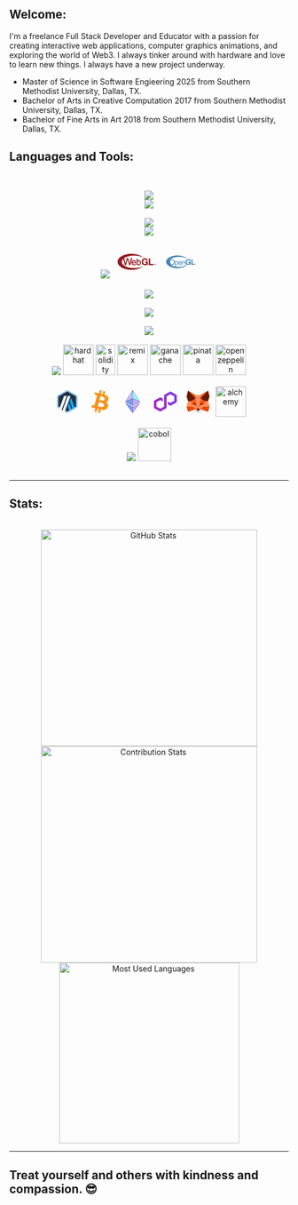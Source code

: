 ## Welcome:

I'm a freelance Full Stack Developer and Educator with a passion for creating interactive web applications, computer graphics animations, and exploring the world of Web3. I always tinker around with hardware and love to learn new things. I always have a new project underway.

- Master of Science in Software Engieering 2025 from Southern Methodist University, Dallas, TX.
- Bachelor of Arts in Creative Computation 2017 from Southern Methodist University, Dallas, TX.
- Bachelor of Fine Arts in Art 2018 from Southern Methodist University, Dallas, TX.

## Languages and Tools:

<br>

<p align="center">
  <img src="https://skillicons.dev/icons?i=vscode,nodejs,npm,express,postman,vite,sublime&perline=7" />
  <br/>
  <img src="https://skillicons.dev/icons?i=webpack,git,github&perline=7" />
  <br/>
  <br/>
  <img src="https://skillicons.dev/icons?i=html,css,bootstrap,tailwind,javascript,typescript,react&perline=7" />
  <br/>
   <img src="https://skillicons.dev/icons?i=jquery,figma&perline=7" />
  <br/>
  <br/>
    <img src="https://skillicons.dev/icons?i=threejs,p5js,d3,processing" />
    <svg xmlns="http://www.w3.org/2000/svg" height="60" width="90" viewBox="-216.44595 -150.74625 1875.8649 904.4775"><g fill="#961a1f"><path d="M1402.533 400.324h-9.786v25.481h-8.56v-25.481h-9.8v-7.361h28.146v7.361m3.827-7.361h12.6l5.653 21.894h.094l5.666-21.894h12.6v32.842h-8.053v-24.929h-.093l-6.894 24.93h-6.533l-6.907-24.93h-.093v24.93h-8.04v-32.843m-342.616 30.989c-11.941 5.036-24 7.557-36.165 7.557-19.21 0-36.475-3.348-51.814-10.029-15.34-6.685-28.274-15.89-38.81-27.63-10.542-11.725-18.615-25.51-24.234-41.346-5.62-15.836-8.432-32.912-8.432-51.212 0-18.76 2.803-36.183 8.407-52.257 5.601-16.068 13.661-30.084 24.175-42.052 10.513-11.967 23.43-21.348 38.761-28.159 15.332-6.801 32.596-10.208 51.805-10.208 12.876 0 25.339 1.943 37.399 5.819 12.059 3.885 22.943 9.588 32.663 17.108 9.718 7.522 17.737 16.796 24.058 27.812 6.324 11.025 10.191 23.672 11.598 37.952h-52.68c-3.282-14.042-9.606-24.579-18.97-31.604-9.374-7.026-20.729-10.539-34.068-10.539-12.414 0-22.95 2.405-31.613 7.216-8.66 4.81-15.687 11.265-21.075 19.356-5.389 8.1-9.306 17.307-11.761 27.63-2.464 10.323-3.685 20.993-3.685 32.018 0 10.563 1.229 20.828 3.692 30.795 2.465 9.969 6.389 18.945 11.778 26.918 5.388 7.976 12.423 14.364 21.1 19.175 8.67 4.81 19.223 7.216 31.656 7.216 18.283 0 32.398-4.612 42.364-13.835 9.97-9.225 15.768-22.597 17.416-40.117h-55.492v-41.26h105.212v135.603h-35.009l-5.604-28.448c-9.835 12.645-20.73 21.489-32.672 26.521m162.704-248.988v204.177h122.232v46.548h-177.243V174.964h55.011"/><path d="M966.285 456.856c-84.17 51.193-210.234 80.331-350.892 80.331-253.414 0-458.849-105.523-458.849-235.696 0-130.171 205.435-235.696 458.85-235.696 141.171 0 267.75 29.68 351.922 81.193C875.44 60.678 710.709.028 522.361 0 233.895-.048.025 134.9 0 301.41c-.024 166.503 233.803 301.533 522.27 301.575 187.6.03 351.902-60.422 444.015-146.129"/><path d="M503.997 155.456L455.624 364.78l-58.41-209.324h-44.355l-58.28 209.327-48.518-209.327H200.36l71.776 272.84h42.879l60.381-214.3 59.653 214.3h43.003l74.299-272.84h-48.354m169.216 114.839c-6.717-9.454-15.118-16.73-24.977-21.63-10.137-5.04-21.89-7.593-34.93-7.593-14.678 0-27.902 2.661-39.305 7.91-10.813 4.98-20.044 12.3-27.436 21.76-13.681 17.507-20.913 42.175-20.913 71.331 0 12.978 1.841 25.154 5.472 36.194 3.652 11.098 9.043 20.841 16.023 28.952 14.676 17.053 35.598 26.068 60.506 26.068 13.079 0 23.758-1.368 32.64-4.182 7.764-2.456 12.923-5.638 17.148-8.429 5.446-3.592 10.447-8.008 14.871-13.119 3.755-4.34 7.099-9.188 9.941-14.406 5.09-9.348 7.554-18.08 8.114-22.718l.372-3.066h-35.632l-.196 2.525c-.899 11.576-16.094 32.257-43.164 32.257-38.699 0-47.919-27.976-48.531-52.61h129.559V346.8c0-15.886-1.626-30.392-4.832-43.116-3.279-13.016-8.234-24.25-14.73-33.39zm-64.001 2.926c28.703 0 44.048 15.45 46.843 47.207h-92.8c1.36-25.86 21.852-47.207 45.957-47.207m262.892 23.309c-3.45-11.023-8.537-20.737-15.112-28.873-6.79-8.398-15.027-14.93-24.477-19.414-9.867-4.682-20.927-7.055-32.871-7.055h-.044c-11.02.179-21.083 2.581-29.903 7.144-7.293 3.77-13.829 9.061-19.496 15.776v-83.704h-35.485v247.935h33.781v-16.875c2.966 3.88 6.776 7.973 11.824 11.59 9.582 6.867 21.435 10.347 35.231 10.347 14.839 0 28.067-3.309 39.323-9.84 10.032-5.818 18.525-14.202 25.246-24.914 5.868-9.352 10.334-20.367 13.267-32.74 2.535-10.696 3.876-22.4 3.876-33.846 0-12.646-1.736-24.6-5.16-35.53zm-31.885 40.26c0 19.465-3.915 35.778-11.326 47.177-7.889 12.144-19.338 18.298-34.024 18.298-21.234 0-46.03-14.849-46.03-56.697 0-20.044 2.477-35.465 7.572-47.153 7.357-16.875 19.716-25.078 37.777-25.078 19.22 0 32.075 7.534 39.297 23.03 5.967 12.806 6.734 28.329 6.734 40.422"/></g></svg>
<svg width="60px" height="60px" viewBox="0 0 32 32" xmlns="http://www.w3.org/2000/svg"><title>file_type_glsl</title><path d="M7.779,18.923A2.333,2.333,0,0,1,5.4,17.16c.306,1.462,1.961,2.892,7.183,3.529a14.228,14.228,0,0,0,9.232-1.612s.733-.322.293.176c0,0-3.107,2.873-9.2,2.9S1.97,19.107,2,16c-.029-3.107,4.806-6.185,10.9-6.155s9.2,2.9,9.2,2.9c.44.5-.293.176-.293.176-1.084-.7-4.286-2.089-9.232-1.612-4.866.469-6.453,2.122-6.981,3.235a3.254,3.254,0,0,0-.318,1.24,2.424,2.424,0,0,1,2.5-2.316A2.507,2.507,0,0,1,10.3,16.195,2.506,2.506,0,0,1,7.779,18.92Zm19.647-1.074H30v.937H26.344V13.609h1.082v4.24ZM23.454,16h2.163v2.791H24.9l-.108-.649a1.9,1.9,0,0,1-1.614.786,2.414,2.414,0,0,1-2.379-2.711,2.485,2.485,0,0,1,2.531-2.74A2.053,2.053,0,0,1,25.6,15.217H24.515a1.136,1.136,0,0,0-1.132-.851c-.771,0-1.485.534-1.485,1.86,0,1.413.771,1.781,1.506,1.781a1.28,1.28,0,0,0,1.254-1.139h-1.2V16ZM7.781,14.1a1.86,1.86,0,0,0-1.8,2.105,1.86,1.86,0,0,0,1.8,2.105,1.86,1.86,0,0,0,1.8-2.105A1.86,1.86,0,0,0,7.781,14.1Zm2.911,1.383h.525v.468h.013a1.12,1.12,0,0,1,.987-.563,1.565,1.565,0,0,1,1.506,1.677,1.675,1.675,0,0,1-1.583,1.824,1,1,0,0,1-.88-.443h-.013V20.1h-.557V15.479ZM12.1,18.4c.608,0,1.019-.527,1.019-1.254,0-.424-.171-1.264-1.032-1.264-.8,0-.893.867-.893,1.406,0,.88.551,1.114.905,1.114Zm5-.652a1.378,1.378,0,0,1-1.488,1.133,1.487,1.487,0,0,1-1.482-1.658c0-1.025.494-1.842,1.588-1.842.956,0,1.424.76,1.424,1.931H14.721c0,.69.323,1.089.962,1.089a.841.841,0,0,0,.854-.652H17.1Zm-.59-.88c-.032-.513-.247-.987-.924-.987a.972.972,0,0,0-.918.987h1.842Zm3.713,1.917h-.557V16.751c0-.576-.165-.867-.709-.867-.317,0-.874.2-.874,1.1v1.8h-.557V15.479h.525v.468h.013a1.2,1.2,0,0,1,1-.563,1.046,1.046,0,0,1,1.158,1.152v2.253" style="fill:#4386b5"/></svg>
<br/>
<br/>

  <img src="https://skillicons.dev/icons?i=mongodb,postgres,mysql&perline=7" />
  <br/>
  <br/>

 <img src="https://skillicons.dev/icons?i=linux,ubuntu,nginx,docker,raspberrypi,arduino,apple" />
<br>
<br>

  <img src="https://skillicons.dev/icons?i=python,anaconda,tensorflow,scikitlearn&perline=7" />
  <br/>
<br/>

  <img src="https://skillicons.dev/icons?i=ipfs" />
<img src="https://cdn.hashnode.com/res/hashnode/image/upload/v1641721533244/EDjMSBz-F.png" alt="hardhat" width="55" height="55"/>
<img src="https://encrypted-tbn0.gstatic.com/images?q=tbn:ANd9GcQwEKqTxDFyI0s_kylUF73gFRXBqViXmDwZWg&usqp=CAU" alt="solidity" width="35" height="55"/>
<img src="https://cdn-1.webcatalog.io/catalog/remix-ide/remix-ide-icon-filled-256.webp?v=1714775654961" alt="remix" width="55" height="55"/>
<img src="https://trufflesuite.com/assets/logo.png" alt="ganache" width="55" height="55"/>
<img src="https://www.svgrepo.com/show/286025/pinata.svg" alt="pinata" width="55" height="55"/>
<img src="https://avatars.githubusercontent.com/u/20820676?s=200&v=4" alt="open zeppelin" width="55" height="55"/> 
<br/>
<br/>

<svg width="55" height="55" viewBox="0 0 24 24" fill="none" xmlns="http://www.w3.org/2000/svg">
<path d="M4.51514 8.47125V15.5274C4.51514 15.9779 4.75959 16.3944 5.15552 16.6189L11.3599 20.1477C11.7558 20.3722 12.2432 20.3722 12.6392 20.1477L18.8435 16.6189C19.2394 16.3944 19.4839 15.9779 19.4839 15.5274V8.47125C19.4839 8.02072 19.2394 7.60418 18.8435 7.37966L12.6392 3.85086C12.2432 3.62634 11.7558 3.62634 11.3599 3.85086L5.15401 7.37966C4.75809 7.60418 4.51514 8.02072 4.51514 8.47125Z" fill="#213147"/>
<path d="M13.3531 13.3677L12.4682 15.7577C12.4442 15.8241 12.4442 15.8965 12.4682 15.963L13.9905 20.0752L15.7511 19.0738L13.638 13.3677C13.59 13.2363 13.401 13.2363 13.3531 13.3677Z" fill="#12AAFF"/>
<path d="M15.1273 9.3485C15.0793 9.21704 14.8903 9.21704 14.8423 9.3485L13.9575 11.7384C13.9334 11.8049 13.9334 11.8773 13.9575 11.9437L16.4515 18.6764L18.2122 17.6749L15.1273 9.3485Z" fill="#12AAFF"/>
<path d="M11.9984 4.11521C12.0419 4.11521 12.0854 4.12703 12.1244 4.14771L18.8387 7.96602C18.9166 8.01033 18.9647 8.09305 18.9647 8.1802V15.8153C18.9647 15.904 18.9166 15.9852 18.8387 16.0295L12.1244 19.8479C12.0869 19.87 12.0419 19.8803 11.9984 19.8803C11.955 19.8803 11.9114 19.8685 11.8725 19.8479L5.15817 16.0325C5.08019 15.9881 5.0322 15.9055 5.0322 15.8183V8.18167C5.0322 8.09305 5.08019 8.01181 5.15817 7.9675L11.8725 4.14919C11.9114 4.12703 11.955 4.11521 11.9984 4.11521ZM11.9984 3C11.76 3 11.52 3.06056 11.3056 3.18316L4.59277 6.99999C4.16386 7.24371 3.8999 7.69423 3.8999 8.18167V15.8168C3.8999 16.3043 4.16386 16.7548 4.59277 16.9985L11.3071 20.8168C11.5215 20.938 11.76 21 11.9999 21C12.2384 21 12.4783 20.9395 12.6928 20.8168L19.407 16.9985C19.836 16.7548 20.0999 16.3043 20.0999 15.8168V8.18167C20.0999 7.69423 19.836 7.24371 19.407 6.99999L12.6913 3.18316C12.4768 3.06056 12.2369 3 11.9984 3Z" fill="#9DCCED"/>
<path d="M7.55859 18.6854L8.17649 17.0192L9.41975 18.0369L8.25747 19.0827L7.55859 18.6854Z" fill="#213147"/>
<path d="M11.4334 7.63513H9.73114C9.60366 7.63513 9.48969 7.71342 9.44619 7.83158L5.79736 17.6838L7.55804 18.6854L11.5758 7.83602C11.6133 7.73853 11.5398 7.63513 11.4334 7.63513Z" fill="white"/>
<path d="M14.4117 7.63513H12.7095C12.582 7.63513 12.468 7.71342 12.4245 7.83158L8.2583 19.0812L10.019 20.0827L14.5542 7.83602C14.5902 7.73853 14.5166 7.63513 14.4117 7.63513Z" fill="white"/>
</svg>

<svg width="55" height="55" viewBox="0 0 24 24" fill="none" xmlns="http://www.w3.org/2000/svg">
<path d="M18.7627 10.2361C19.042 8.34127 17.6076 7.33093 15.6319 6.6449L16.2719 4.09167L14.7117 3.70339L14.089 6.1937L12.8439 5.89597L13.4752 3.38776L11.9144 3L11.2738 5.56244L10.2815 5.32762V5.31894L8.12522 4.77718L7.7098 6.44641C7.7098 6.44641 8.86494 6.71758 8.8465 6.72625C9.4783 6.88894 9.58677 7.30383 9.56887 7.62866L8.8465 10.5518L9.0092 10.606L8.83782 10.5696L7.81828 14.6571C7.74614 14.847 7.54712 15.1353 7.10567 15.0177C7.12357 15.0448 5.97765 14.7472 5.97765 14.7472L5.20215 16.5248L7.23203 17.0297L8.3416 17.3188L7.69192 19.9083L9.2527 20.2961L9.88451 17.7336L11.1383 18.0584L10.4984 20.6117L12.0586 21L12.6992 18.4105C15.3607 18.9154 17.3641 18.7173 18.2037 16.3079C18.8799 14.3685 18.1673 13.2584 16.7686 12.5188C17.7882 12.2931 18.555 11.6162 18.7536 10.2356L18.7627 10.2361ZM15.1987 15.2346C14.7203 17.1745 11.4545 16.1187 10.3992 15.8659L11.256 12.4288C12.3114 12.6993 15.7041 13.2134 15.1987 15.2253V15.2346ZM15.677 10.209C15.2437 11.9682 12.519 11.0751 11.6437 10.8587L12.4193 7.7458C13.3038 7.96273 16.1368 8.3776 15.677 10.209Z" fill="#F7931A"/>
</svg>

<svg width="55" height="55" viewBox="0 0 24 24" fill="none" xmlns="http://www.w3.org/2000/svg">
<path d="M12 3V9.65149L17.6247 12.1672L12 3Z" fill="#8FFCF3"/>
<path d="M11.9996 3L6.375 12.1662L11.9996 9.65255V3Z" fill="#CABCF8"/>
<path d="M12 16.4778V21L17.6247 13.2156L12 16.4778Z" fill="#CBA7F5"/>
<path d="M11.9996 21V16.4778L6.375 13.2156L11.9996 21Z" fill="#74A0F3"/>
<path d="M12 15.4295L17.6247 12.1673L12 9.65158V15.4295Z" fill="#CBA7F5"/>
<path d="M6.375 12.1673L11.9996 15.4295V9.65158L6.375 12.1673Z" fill="#74A0F3"/>
<path fill-rule="evenodd" clip-rule="evenodd" d="M11.9996 15.4294L6.375 12.1672L11.9996 3L17.6242 12.1662L11.9996 15.4294ZM6.74774 11.9016L11.9093 3.49138V9.60635L6.74774 11.9016ZM6.67109 12.1305L11.9093 9.80374V15.168L6.67109 12.1305ZM12.0889 9.80374V15.168L17.3229 12.1305L12.0889 9.80374ZM12.0889 9.60635L17.2505 11.9016L12.0889 3.49138V9.60635Z" fill="#202699"/>
<path fill-rule="evenodd" clip-rule="evenodd" d="M11.9996 16.4064L6.375 13.2114L11.9996 20.9999L17.6242 13.2103L11.9996 16.4064ZM7.00498 13.7731L11.9093 16.5639V20.5684L7.00498 13.7731ZM12.0889 16.5639V20.5684L16.9942 13.7731L12.0889 16.5639Z" fill="#202699"/>
</svg>

<svg width="55" height="55" viewBox="0 0 24 24" fill="none" xmlns="http://www.w3.org/2000/svg">
<path d="M16.3644 15.217L20.6338 12.7816C20.8601 12.6521 21 12.4122 21 12.1547V7.2838C21 7.02631 20.8601 6.7864 20.6338 6.65702L16.3644 4.22156C16.138 4.09218 15.8569 4.09344 15.6319 4.22156L11.3623 6.65702C11.136 6.7864 10.9961 7.02631 10.9961 7.2838V15.9882L8.00191 17.6951L5.00763 15.9882V12.5729L8.00191 10.866L9.97646 11.9927V9.70168L8.36809 8.78352C8.25748 8.72071 8.13032 8.68679 8.00191 8.68679C7.87349 8.68679 7.74634 8.72071 7.63573 8.78352L3.36617 11.2191C3.13986 11.3484 3 11.5882 3 11.8457V16.7167C3 16.9742 3.13986 17.2141 3.36617 17.3434L7.63573 19.779C7.86205 19.907 8.14177 19.907 8.36809 19.779L12.6376 17.3434C12.864 17.2141 13.0039 16.9742 13.0039 16.7167V8.01231L13.0571 7.98216L15.9968 6.30534L18.9911 8.01231V11.4275L15.9968 13.1344L14.0247 12.0103V14.3013L15.6306 15.217C15.857 15.345 16.1379 15.345 16.3629 15.217H16.3644Z" fill="url(#paint0_linear_328_59720)"/>
<defs>
<linearGradient id="paint0_linear_328_59720" x1="2.94151" y1="17.194" x2="20.1188" y2="7.10065" gradientUnits="userSpaceOnUse">
<stop stop-color="#A726C1"/>
<stop offset="0.88" stop-color="#803BDF"/>
<stop offset="1" stop-color="#7B3FE4"/>
</linearGradient>
</defs>
</svg>

<svg width="55" height="55" viewBox="0 0 24 24" fill="none" xmlns="http://www.w3.org/2000/svg">
<path d="M19.8211 19.9179L15.9439 18.7869L13.02 20.4992L10.98 20.4983L8.05434 18.7869L4.1789 19.9179L3 16.0192L4.1789 11.6923L3 8.03404L4.1789 3.5L10.2346 7.04437H13.7653L19.8211 3.5L21 8.03404L19.8211 11.6923L21 16.0192L19.8211 19.9179Z" fill="#FF5C16"/>
<path d="M4.17957 3.5L10.2354 7.04686L9.99457 9.48105L4.17957 3.5ZM8.05513 16.0209L10.7196 18.0093L8.05513 18.7869V16.0209ZM10.5067 12.7335L9.99457 9.48267L6.7166 11.6933L6.71481 11.6924V11.6941L6.72499 13.9695L8.05424 12.7336L10.5067 12.7335ZM19.821 3.5L13.7652 7.04686L14.0052 9.48105L19.821 3.5ZM15.9456 16.0209L13.2809 18.0093L15.9456 18.7869V16.0209ZM17.2849 11.6939V11.6923L17.2841 11.6932L14.0061 9.48267L13.494 12.7335H15.9454L17.2756 13.9692L17.2849 11.6939Z" fill="#FF5C16"/>
<path d="M8.05434 18.7869L4.1789 19.9179L3 16.0208H8.05434V18.7869ZM10.5059 12.7325L11.2462 17.4322L10.2202 14.8191L6.72344 13.9692L8.05345 12.7327H10.5059V12.7325ZM15.9455 18.7869L19.8211 19.9179L21 16.0208H15.9455V18.7869ZM13.4941 12.7325L12.7538 17.4322L13.7797 14.8191L17.2766 13.9692L15.9457 12.7327H13.4941V12.7325Z" fill="#E34807"/>
<path d="M3 16.0192L4.1789 11.6923H6.71402L6.72331 13.9684L10.2203 14.8183L11.2462 17.4313L10.7188 18.0068L8.05434 16.0183H3V16.0192ZM21 16.0192L19.8211 11.6923H17.2858L17.2766 13.9684L13.7798 14.8183L12.7538 17.4313L13.281 18.0068L15.9457 16.0183H21V16.0192ZM13.7653 7.04431H10.2346L9.9948 9.4785L11.2463 17.4288H12.7538L14.0061 9.4785L13.7653 7.04431Z" fill="#FF8D5D"/>
<path d="M4.1789 3.5L3 8.03404L4.1789 11.6923H6.71402L9.99378 9.48105L4.1789 3.5ZM9.77321 13.6765H8.62471L7.99939 14.277L10.2211 14.8166L9.77321 13.6758V13.6765ZM19.8211 3.5L21 8.03404L19.8211 11.6923H17.2858L14.0062 9.48105L19.8211 3.5ZM14.2284 13.6765H15.3786L16.0039 14.2778L13.7797 14.8184L14.2284 13.6757V13.6765ZM13.0191 18.9483L13.2812 18.0084L12.7538 17.433H11.2452L10.7179 18.0084L10.9798 18.9483" fill="#661800"/>
<path d="M13.0191 18.9482V20.5H10.98V18.9482H13.0191Z" fill="#C0C4CD"/>
<path d="M8.05518 18.7853L10.9816 20.4992V18.9474L10.7195 18.0077L8.05518 18.7853ZM15.9456 18.7853L13.0191 20.4992V18.9474L13.2811 18.0077L15.9456 18.7853Z" fill="#E7EBF6"/>
</svg>
<img src="https://asset.brandfetch.io/idUFOwOm15/idUfyTBC5e.png?updated=1689687857947" alt="alchemy" width="55" height="55"/>

<br/>
<br/>
   <img src="https://skillicons.dev/icons?i=java,ruby" />
  <img src="https://logodix.com/logo/2100252.jpg" alt="cobol" width="60" height="60"/>
<br/>
<br/>

</p>

<hr>

## Stats:

<br>

<div align=center>
  <img width=390 src="https://github-readme-stats.vercel.app/api?username=dgsmith7&theme=transparent&count_private=true&show_icons=true&rank_icon=github&locale=en" alt="GitHub Stats" />
  <img width=390 src="https://github-readme-streak-stats.herokuapp.com/?user=dgsmith7&theme=transparent&count_private=true&border_radius=10&locale=en" alt="Contribution Stats" />
  <img width=325 src="https://github-readme-stats.vercel.app/api/top-langs?username=dgsmith7&theme=transparent&layout=donut&hide=css&langs_count=8&border_radius=10&show_icons=true&locale=en" alt="Most Used Languages" />
</div>

<hr>
  <!-- <img src="https://skillicons.dev/icons?i=d3,figma,ipfs,threejs,processing,blender,npm,express,apple,raspberrypi,arduino,ruby,cobol,java,p5js,photoshop,illustrator,nginx,ubuntu,jquery,figma,ipfs,threejs,processing,blender,ruby,cobol,java,p5js,photoshop,illustrator,jquery" />
  <img src="https://skillicons.dev/icons?i=python,anaconda,tensorflow,scikitlearn&perline=7" />
  <br/>
<br/> -->

<!--img style="z-index: -1; position: absolute; top: 0; left: 0" alt="Awesome GitHub Profile Readme" src="assets/face.gif"-->

<!-- ## Some facts about me:

I write code because I enjoy it, and it fulfills my need to be creative. It is something that comes naturally to me and an activity that I have enjoyed since I was in high school (a long time). I began writing in Apple BASIC on an Apple //c in 1985. For an old-school 80s experience GOTO the bottom of this page. Then I spent a couple of decades flying helicopters in the Army and the Coast Guard. And then I got an Art degree. Now I write code, teach, and make art.

I do full-stack web development, build creative projects (usually with graphics and animation), Web3 projects, and generally pursue my interests and inexhaustible thirst for new knowledge. Luckily the tech world provides and endless horizon of things to learn, which suits my life-long-learner disposition very well. I also enjoy teaching others, and I do that at a University and as a private tutor.

See links on the left for my personal website and contact info, especially if you are interested in a custom project or private tutoring. I accept certain cryptocurrencies for payment if you desire, and of course, normal fiat currency. Contact me for details and discussion. -->

<!-- ## Here are some of the tools I use for my projects:

#### General tools

<a href="https://code.visualstudio.com" target="_blank" rel="noreferrer" title="VS Code"> <img src="https://github.com/devicons/devicon/blob/master/icons/vscode/vscode-original.svg" alt="vs code" width="40" height="40"/> </a>
<a href="https://git-scm.com/" target="_blank" rel="noreferrer" title="Git"> <img src="https://www.vectorlogo.zone/logos/git-scm/git-scm-icon.svg" alt="git" width="40" height="40"/> </a>
<a href="https://www.sublimetext.com" target="_blank" rel="noreferrer" title="Sublime"> <img src="https://www.svgrepo.com/show/354408/sublimetext-icon.svg" alt="sublime" width="40" height="40"/> </a>
<a href="https://webpack.js.org" target="_blank" rel="noreferrer" title="Webpack"> <img src="https://github.com/devicons/devicon/blob/master/icons/webpack/webpack-original.svg" alt="webpack" width="40" height="40"/> </a>
<a href="https://www.docker.com/" target="_blank" rel="noreferrer" title="Docker"> <img src="https://raw.githubusercontent.com/devicons/devicon/master/icons/docker/docker-original-wordmark.svg" alt="docker" width="40" height="40"/> </a>
<a href="https://digitalocean.com" target="_blank" rel="noreferrer" title="Digital Ocean"> <img src="https://github.com/devicons/devicon/blob/master/icons/digitalocean/digitalocean-original.svg" alt="digital ocean" width="40" height="40"/> </a>

#### Web3


<a href="https://ethereum.org/en/" target="_blank" rel="noreferrer" title="Ethereum"> <img src="https://ethereum.org/static/650e1a3295e7a822db63fc8c673bf48d/1be1b/eth-diamond-rainbow.webp" alt="ethereum" width="20" height="40"/> </a>
<a href="https://polygon.technology" target="_blank" rel="noreferrer" title="Polygon"> <img src="https://github.com/devicons/devicon/blob/master/icons/polygon/polygon-original.svg" alt="polygon" width="40" height="40"/> </a>
<a href="https://harhat.org" target="_blank" rel="noreferrer" title="Hardhat"> <img src="https://seeklogo.com/images/H/hardhat-logo-888739EBB4-seeklogo.com.png" alt="hardhat" width="60" height="40"/> </a>
<a href="https://moralis.io" target="_blank" rel="noreferrer" title="Moralis"> <img src="https://res.cloudinary.com/crunchbase-production/image/upload/c_lpad,f_auto,q_auto:eco,dpr_1/xi2ibotrclcxf9njqrfm" alt="moralis" width="40" height="40"/> </a>
<a href="https://alchemy.com" target="_blank" rel="noreferrer" title="Alchemy"> <img src="https://asset.brandfetch.io/idUFOwOm15/idUfyTBC5e.png?updated=1689687857947" alt="alchemy" width="40" height="40"/> </a>
<a href="https://metamask.io" target="_blank" rel="noreferrer" title="Metamask"> <img src="https://upload.wikimedia.org/wikipedia/commons/3/36/MetaMask_Fox.svg" alt="metamask" width="40" height="40"/> </a>
<a href="https://soliditylang.org" target="_blank" rel="noreferrer" title="Solidity"> <img src="https://encrypted-tbn0.gstatic.com/images?q=tbn:ANd9GcQwEKqTxDFyI0s_kylUF73gFRXBqViXmDwZWg&usqp=CAU" alt="solidity" width="25" height="40"/> </a>
<a href="https://remix-project.org" target="_blank" rel="noreferrer" title="Remix"> <img src="https://remix-project.org/static/media/remi-icon.7b98f159e0a60d36c98bee595cfaba46.svg" alt="remix" width="40" height="40"/> </a>
<a href="https://trufflesuite.com/ganache/" target="_blank" rel="noreferrer" title="Ganache"> <img src="https://trufflesuite.com/assets/logo.png" alt="ganache" width="40" height="40"/> </a>
<a href="https://www.pinata.cloud" target="_blank" rel="noreferrer" title="Pinata"> <img src="https://www.svgrepo.com/show/286025/pinata.svg" alt="pinata" width="40" height="40"/> </a>
<a href="https://www.openzeppelin.com" target="_blank" rel="noreferrer" title="Open Zeppelin"> <img src="https://www.solodev.com/file/3d5e1296-e69b-11ec-b9ad-0eaef3759f5f/OpenZeppelin-Logo-Icon.png" alt="open zeppelin" width="40" height="40"/> </a>
<a href="https://chain.link" target="_blank" rel="noreferrer" title="Chainlink"> <img src="https://seeklogo.com/images/C/chainlink-link-logo-FB38A5933B-seeklogo.com.png" alt="firebase" width="40" height="40"/> </a>

#### Visual / 3D / Prototyping

<a href="https://threejs.org" target="_blank" rel="noreferrer" title="ThreeJS"><img src="https://global.discourse-cdn.com/standard17/uploads/threejs/original/2X/e/e4f86d2200d2d35c30f7b1494e96b9595ebc2751.png" alt="three js" width="40" height="40"> </a>
<a href="https://www.blender.org/" target="_blank" rel="noreferrer" title="Blender"> <img src="https://download.blender.org/branding/community/blender_community_badge_white.svg" alt="blender" width="40" height="40"/> </a>
<a href="https://processing.org" target="_blank" rel="noreferrer" title="Processing"><img src="https://github.com/devicons/devicon/blob/master/icons/processing/processing-original.svg" alt="processing" width="40" height="40"> </a>
<a href="https://d3js.org/" target="_blank" rel="noreferrer" title="D3JS"> <img src="https://raw.githubusercontent.com/devicons/devicon/master/icons/d3js/d3js-original.svg" alt="d3js" width="40" height="40"/> </a>
<a href="https://www.photoshop.com/en" target="_blank" rel="noreferrer" title="Photoshop"> <img src="https://raw.githubusercontent.com/devicons/devicon/master/icons/photoshop/photoshop-line.svg" alt="photoshop" width="40" height="40"/> </a>
<a href="https://www.adobe.com/in/products/illustrator.html" target="_blank" rel="noreferrer" title="Illustrator"> <img src="https://www.vectorlogo.zone/logos/adobe_illustrator/adobe_illustrator-icon.svg" alt="illustrator" width="40" height="40"/> </a>

#### Front end

<a href="https://developer.mozilla.org/en-US/docs/Web/JavaScript" target="_blank" rel="noreferrer" title="JavaScript"> <img src="https://raw.githubusercontent.com/devicons/devicon/master/icons/javascript/javascript-original.svg" alt="javascript" width="40" height="40"/> </a>
<a href="https://www.w3.org/html/" target="_blank" rel="noreferrer" title="HTML"> <img src="https://raw.githubusercontent.com/devicons/devicon/master/icons/html5/html5-original-wordmark.svg" alt="html5" width="40" height="40"/> </a>
<a href="https://www.w3schools.com/css/" target="_blank" rel="noreferrer" title="CSS"> <img src="https://raw.githubusercontent.com/devicons/devicon/master/icons/css3/css3-original-wordmark.svg" alt="css3" width="40" height="40"/> </a>
<a href="https://getbootstrap.com" target="_blank" rel="noreferrer" title="Bootstrap"> <img src="https://raw.githubusercontent.com/devicons/devicon/master/icons/bootstrap/bootstrap-plain-wordmark.svg" alt="bootstrap" width="40" height="40"/> </a>
<a href="https://jquery.com" target="_blank" rel="noreferrer" title="JQuery"><img src="https://github.com/devicons/devicon/blob/master/icons/jquery/jquery-original.svg" alt="jquery" width="40" height="40"> </a>

#### Backend

<a href="https://nodejs.org" target="_blank" rel="noreferrer" title="Node"> <img src="https://raw.githubusercontent.com/devicons/devicon/master/icons/nodejs/nodejs-original-wordmark.svg" alt="nodejs" width="40" height="40"/> </a>
<a href="https://www.npmjs.com" target="_blank" rel="noreferrer" title="NPM"> <img src="https://github.com/devicons/devicon/blob/master/icons/npm/npm-original-wordmark.svg" alt="npm" width="40" height="40"/> </a>
<a href="https://expressjs.com" target="_blank" rel="noreferrer" title="Express"> <img src="https://www.pngfind.com/pngs/m/136-1363736_express-js-icon-png-transparent-png.png" alt="express" width="50" height="40"/> </a>
<a href="https://www.mysql.com/" target="_blank" rel="noreferrer" title="MySQL"> <img src="https://raw.githubusercontent.com/devicons/devicon/master/icons/mysql/mysql-original-wordmark.svg" alt="mysql" width="40" height="40"/> </a>
<a href="https://www.mongodb.com/home" target="_blank" rel="noreferrer" title="Mongo DB"> <img src="https://github.com/devicons/devicon/blob/master/icons/mongodb/mongodb-original.svg" alt="mongo db" width="40" height="40"/> </a>
<a href="https://www.typescriptlang.org/" target="_blank" rel="noreferrer" title="TypeScript"> <img src="https://raw.githubusercontent.com/devicons/devicon/master/icons/typescript/typescript-original.svg" alt="typescript" width="40" height="40"/> </a>

#### Miscelanneous other stuff I tinker with

<a href="https://www.linux.org/" target="_blank" rel="noreferrer" title="Linux"> <img src="https://raw.githubusercontent.com/devicons/devicon/master/icons/linux/linux-original.svg" alt="linux" width="40" height="40"/> </a>
<a href="https://www.python.org" target="_blank" rel="noreferrer" title="Python"> <img src="https://raw.githubusercontent.com/devicons/devicon/master/icons/python/python-original.svg" alt="python" width="40" height="40"/> </a>
<a href="https://www.raspberrypi.org" target="_blank" rel="noreferrer" title="Raspberry Pi"> <img src="https://github.com/devicons/devicon/blob/master/icons/raspberrypi/raspberrypi-original.svg" alt="raspberry pi" width="40" height="40"/> </a>
<a href="https://www.ruby-lang.org/en/" target="_blank" rel="noreferrer" title="Ruby"> <img src="https://raw.githubusercontent.com/devicons/devicon/master/icons/ruby/ruby-original.svg" alt="ruby" width="40" height="40"/> </a>
<a href="https://www.ibm.com/docs/en/i/7.1?topic=languages-cobol" target="_blank" rel="noreferrer" title="Cobol"> <img src="https://logodix.com/logo/2100252.jpg" alt="cobol" width="60" height="40"/> </a>
<a href="https://www.java.com/en/" target="_blank" rel="noreferrer" title="Java"><img src="https://github.com/devicons/devicon/blob/master/icons/java/java-original.svg" alt="java" width="40" height="40"> </a>
<a href="https://spring.io/" target="_blank" rel="noreferrer" title="Spring"> <img src="https://www.vectorlogo.zone/logos/springio/springio-icon.svg" alt="spring" width="40" height="40"/> </a>
<a href="https://tomcat.apache.org" target="_blank" rel="noreferrer" title="Tomcat"> <img src="https://github.com/devicons/devicon/blob/master/icons/tomcat/tomcat-original.svg" alt="tomcat" width="40" height="40"/> </a>
<a href="https://maven.apache.org" target="_blank" rel="noreferrer" title="Maven"> <img src="https://encrypted-tbn0.gstatic.com/images?q=tbn:ANd9GcTSYUtSxcmnj-nxImUJNR8jWAufOhjc-BwUlr83yUYM_1iifqv3t0hUJR2VJ_HAnHvhxsU&usqp=CAU" alt="wordpress" width="40" height="40"/> </a>
<a href="https://intellij-support.jetbrains.com/hc/en-us" target="_blank" rel="noreferrer" title="IntelliJ"> <img src="https://github.com/devicons/devicon/blob/master/icons/intellij/intellij-original.svg" alt="intelli j" width="40" height="40"/> </a>

## Featured Project Repositories:

#### I am currently working on these projects:

<ul>
<li>
<a href="https://www.dgs-creative.com" target="_blank">Continuing to improve my recently-built personal NFT site on the Arbitrum blokchain</a>
<p>Solidity Hardhat Node NPM Alchemy Remix Open-Zeppelin</p>
</li>
<li>
<a href="https://github.com/baconbitscollective" target="_blank">Generative Art NFT platform and marketplace</a>
<p>Solidity Hardhat Node NPM Alchemy Remix Open-Zeppelin JS HTML5 CSS Bootstrap MYSQL Moralis Metamask</p>
</li>
<li>
<a href="https://www.davidgailsmith.com" target="_blank">Adding more features to my personal website that I recently overhauled</a>
<p>Node NPM JS HTML5 CSS Bootstrap MYSQL</p>
</li>
</ul>

#### Some cool or fun web projects I have made:

<ul>
<li>
An information or product demo using Three-JS - subject: the Apollo Lunar Module
</br> -->
<!-- a href="https://lunar-lander-app-ltyg5.ondigitalocean.app" target="_blank">Apollo Lunar Lander Deployment</a >
</br -->
<!-- <a href="https://github.com/dgsmith7/LunarLander" target="_blank">Apollo Lunar Lander Code</a>
</li>
   Made with JS HTML5 CSS Bootstrap Three-JS
<li>
A simple puzzle game inspired by the sliding tile game on the original Mac computer
</br>
<a href="https://dgsmith7.github.io/sliding-tile-puzzle/" target="_blank">Sliding Tile Puzzle Deployment</a>
</br>
<a href="https://github.com/dgsmith7/sliding-tile-puzzle" target="_blank">Sliding Tile Puzzle Code</a>
</li>
  Made with JS HTML5 CSS Bootstrap
<li>
An interesting Three-JS working replica of an amazing clock
</br>
<a href="https://dgsmith7.github.io/StruttClock/" target="_blank">Strutt Epicyclic Clock in THREE JS Deployment</a>
</br>
<a href="https://github.com/dgsmith7/StruttClock" target="_blank">Strutt Epicyclic Clock in THREE JS Code</a>
</li>
  JS HTML5 CSS Three-JS Blender
<li>
An small python script of Towers of Hanoi game
</br>
<a href="https://github.com/dgsmith7/towers-of-hanoi" target="_blank">Towers of Hanoi game in Python</a>
</li>
  Python
<li>
An semi-psychedelic and cool Three-JS shape shift animation for you to slow down and chill to
</br>
<a href="https://dgsmith7.github.io/ParametricAurora/" target="_blank">Parametric Aurora in THREE JS Deployment</a>
</br>
<a href="https://github.com/dgsmith7/ParametricAurora" target="_blank">Parametric Aurora in THREE JS Code</a>
</li>
  JS HTML5 CSS Three-JS
</ul>

#### Some boilerplate or educational pieces I have made:

<ul>
<li>
A simple Three-JS boiler plate for anyone to re-use as desired
</br>
<a href="https://dgsmith7.github.io/threeJS-simpleBoilerplate/" target="blank">THREE-JS Simple Boilerplate Deployment</a>
</br>
<a href="https://github.com/dgsmith7/threeJS-simpleBoilerplate" target="blank">THREE-JS Simple Boilerplate Repo</a>
</li>
  JS HTML5 CSS Three-JS
<li>
A COBOL-based implementation of the "Assembler" project from Nand2Tetris
</br>
<a href="https://github.com/dgsmith7/LearningCobol" target="_blank">COBOL Experiment </a>based on <a href="https://www.nand2tetris.org">Nand 2 Tetris</a>
</li>
  Cobol   -->
<!-- li>
Java-based demo of inheritance
</br>
<a href="https://github.com/dgsmith7/Concrete-Abstract-Interface-Demo" target="_blank">Drones - Inheritance in Java - demo</a>
</li>
  Java Intelli-J<li>
Java-based demo of inheritance
</br  -->
<!-- <a href="https://github.com/dgsmith7/AdventurePartyInheritanceDemo" target="_blank">Adventure Party - Inheritance in Java - demo</a>
</li>
  Java Intelli-J
</ul>

## Excellent Learning Resources that I recommend:

<a href="https://www.nand2tetris.org" title="Nand2Tetris" target="blank"><img align="center" src="https://static.wixstatic.com/media/44046b_387f62dae530480dac9b1fa8f731bebf~mv2.png/v1/fill/w_415,h_144,al_c,q_85,usm_0.66_1.00_0.01,enc_auto/44046b_387f62dae530480dac9b1fa8f731bebf~mv2.png" alt="nand 2 tetris" height="50" width="180" /> </a>
<a href="https://processing.org" title="Processing" target="blank"><img align="center" src="https://github.com/devicons/devicon/blob/master/icons/processing/processing-original.svg" alt="Processing" height="50" width="50" /> </a>
<a href="https://shiffman.net/learning/" title="Daniel Shiffman" target="blank"><img align="center" src="https://avatars.githubusercontent.com/u/191758?v=4" alt="Shiffman" height="50" width="50" /> </a>
<a href="https://www.youtube.com/channel/UCcAlTqd9zID6aNX3TzwxJXg/feed" title="Shaders - Art of Code" target="blank"><img align="center" src="https://yt3.ggpht.com/ytc/AMLnZu-P5fkM6PJNLkqoy6U3y_J0sT9CVH0R_oZIP0Jo=s88-c-k-c0x00ffffff-no-rj" alt="Martijn" height="50" width="50" /> </a>
<a href="https://thebookofshaders.com" title="Book of Shaders" target="blank"><img align="center" src="https://thebookofshaders.com/thumb.png" alt="Book of Shaders" height="50" width="50" /> </a>
<a href="https://www.youtube.com/watch?v=gyMwXuJrbJQ" title="Patrick Collins" target="blank"><img align="center" src="https://yt3.ggpht.com/ytc/AMLnZu9UWrGceKWaqm8AF89vuxrEt8MO3E59qOoQ785Lew=s88-c-k-c0x00ffffff-no-rj" alt="Patrick Collins" height="50" width="50" /> </a>

## Connect with me:

<a href="https://twitter.com/dgsmith7" target="blank"><img align="center" src="https://raw.githubusercontent.com/rahuldkjain/github-profile-readme-generator/master/src/images/icons/Social/twitter.svg" alt="dgsmith7" height="30" width="40" /> </a>
<a href="https://linkedin.com/in/david-gail-smith" target="blank"><img align="center" src="https://raw.githubusercontent.com/rahuldkjain/github-profile-readme-generator/master/src/images/icons/Social/linked-in-alt.svg" alt="david-gail-smith" height="30" width="40" /> </a>
<a href="https://instagram.com/dgsmith7" target="blank"><img align="center" src="https://raw.githubusercontent.com/rahuldkjain/github-profile-readme-generator/master/src/images/icons/Social/instagram.svg" alt="dgsmith7" height="30" width="40" /> </a> -->

<!-- ## The old-school experience mentioned above:

Here is an archived link to something I wrote when I was 15. Visit the link, then wait for emulator
to boot the Apple //e virtual machine (just like the real Apple //c). Then choose 1 on the main menu and 4 on the
next menu to launch "Enigma". Turn on some 80s music from a cassette player in the background to get the full effect:
https://archive.org/details/d361s2-uptime
And now here is a more recent experience, web-friendly, mobile-ready, and responsive of the same game:
https://dgsmith7.github.io/sliding-tile-puzzle/ -->

## Treat yourself and others with kindness and compassion. 😎
